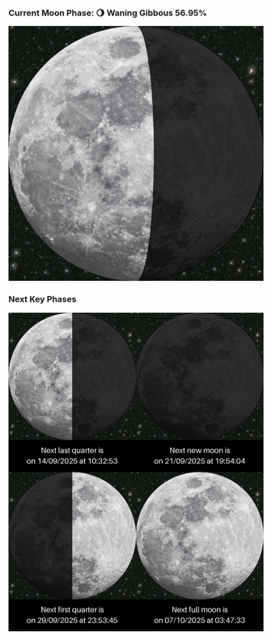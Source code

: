 ### Current Moon Phase: 🌖 Waning Gibbous 56.95%
![Moon Phase](moonphase.png)
### Next Key Phases
![Gallery](gallery.png)